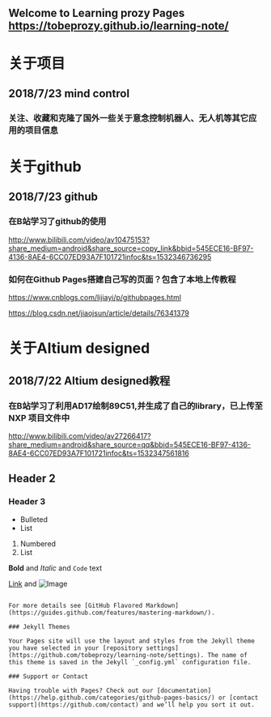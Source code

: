 ## Welcome to Learning prozy Pages  https://tobeprozy.github.io/learning-note/



# 关于项目
## 2018/7/23  mind control

### 关注、收藏和克隆了国外一些关于意念控制机器人、无人机等其它应用的项目信息

# 关于github
## 2018/7/23   github

### 在B站学习了github的使用

http://www.bilibili.com/video/av10475153?share_medium=android&share_source=copy_link&bbid=545ECE16-BF97-4136-8AE4-6CC07ED93A7F101721infoc&ts=1532346736295

### 如何在Github Pages搭建自己写的页面？包含了本地上传教程

https://www.cnblogs.com/lijiayi/p/githubpages.html

https://blog.csdn.net/jiaojsun/article/details/76341379



# 关于Altium designed
## 2018/7/22  Altium designed教程

### 在B站学习了利用AD17绘制89C51,并生成了自己的library，已上传至NXP 项目文件中
http://www.bilibili.com/video/av27266417?share_medium=android&share_source=qq&bbid=545ECE16-BF97-4136-8AE4-6CC07ED93A7F101721infoc&ts=1532347561816



## Header 2
### Header 3

- Bulleted
- List

1. Numbered
2. List

**Bold** and _Italic_ and `Code` text

[Link](url) and ![Image](src)
```

For more details see [GitHub Flavored Markdown](https://guides.github.com/features/mastering-markdown/).

### Jekyll Themes

Your Pages site will use the layout and styles from the Jekyll theme you have selected in your [repository settings](https://github.com/tobeprozy/learning-note/settings). The name of this theme is saved in the Jekyll `_config.yml` configuration file.

### Support or Contact

Having trouble with Pages? Check out our [documentation](https://help.github.com/categories/github-pages-basics/) or [contact support](https://github.com/contact) and we’ll help you sort it out.
